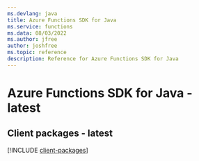 ```yaml
---
ms.devlang: java
title: Azure Functions SDK for Java
ms.service: functions
ms.data: 08/03/2022
ms.author: jfree
author: joshfree
ms.topic: reference
description: Reference for Azure Functions SDK for Java
---
```

# Azure Functions SDK for Java - latest

## Client packages - latest
[!INCLUDE [client-packages](functions-client-index.md)]